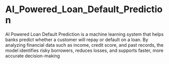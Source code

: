 # AI_Powered_Loan_Default_Prediction
AI Powered Loan Default Prediction is a machine learning system that helps banks predict whether a customer will repay or default on a loan. By analyzing financial data such as income, credit score, and past records, the model identifies risky borrowers, reduces losses, and supports faster, more accurate decision-making
